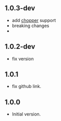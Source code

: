 ## 1.0.3-dev

- add [chopper](https://pub.dev/packages/chopper) support
- breaking changes
- 
## 1.0.2-dev

- fix version

## 1.0.1

- fix github link.

## 1.0.0

- Initial version.
